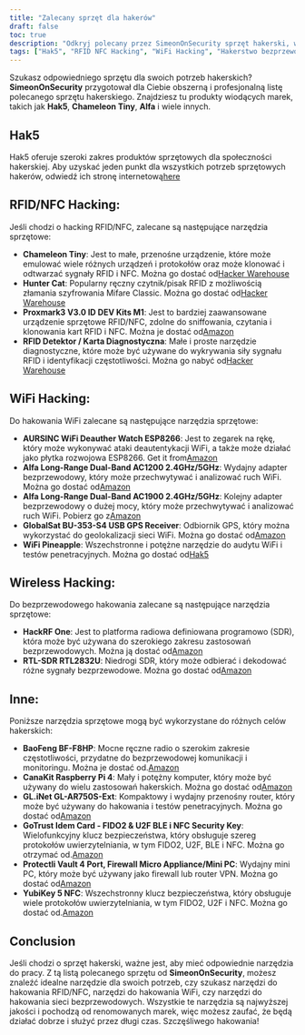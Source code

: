 ```yaml
---
title: "Zalecany sprzęt dla hakerów"
draft: false
toc: true
description: "Odkryj polecany przez SimeonOnSecurity sprzęt hakerski, w tym narzędzia do RFID, NFC, WiFi hacking, wireless hacking i inne. Kupuj najlepsze produkty od takich marek jak Hak5, Chameleon Tiny, Alfa i wiele innych. Znajdź idealne narzędzie dla swoich potrzeb dzięki kompleksowym i profesjonalnym rekomendacjom SimeonOnSecurity."
tags: ["Hak5", "RFID NFC Hacking", "WiFi Hacking", "Hakerstwo bezprzewodowe", "Inne", "Zalecenia", "Kameleon Tiny", "Hunter Cat", "Proxmark3", "Detektor RFID", "WiFi Deauther Watch", "Alfa Long-Range Dual-Band", "GlobalSat BU-353-S4", "WiFi Ananas", "HackRF One", "RTL-SDR RTL2832U", "BaoFeng BF-F8HP", "CanaKit Raspberry Pi 4", "GL.iNet GL-AR750S-Ext", "GoTrust Idem Card", "Protectli Vault", "YubiKey 5 NFC", "FIDO2", "U2F BLE", "Klucz bezpieczeństwa NFC"]
---
```


Szukasz odpowiedniego sprzętu dla swoich potrzeb hakerskich? **SimeonOnSecurity** przygotował dla Ciebie obszerną i profesjonalną listę polecanego sprzętu hakerskiego. Znajdziesz tu produkty wiodących marek, takich jak **Hak5**, **Chameleon Tiny**, **Alfa** i wiele innych.

## Hak5
Hak5 oferuje szeroki zakres produktów sprzętowych dla społeczności hakerskiej. Aby uzyskać jeden punkt dla wszystkich potrzeb sprzętowych hakerów, odwiedź ich stronę internetową[here](https://shop.hak5.org/)

## RFID/NFC Hacking:
Jeśli chodzi o hacking RFID/NFC, zalecane są następujące narzędzia sprzętowe:
- **Chameleon Tiny**: Jest to małe, przenośne urządzenie, które może emulować wiele różnych urządzeń i protokołów oraz może klonować i odtwarzać sygnały RFID i NFC. Można go dostać od[Hacker Warehouse](https://hackerwarehouse.com/product/chameleon-tiny/)
- **Hunter Cat**: Popularny ręczny czytnik/pisak RFID z możliwością złamania szyfrowania Mifare Classic. Można go dostać od[Hacker Warehouse](https://hackerwarehouse.com/product/hunter-cat/)
- **Proxmark3 V3.0 ID DEV Kits M1**: Jest to bardziej zaawansowane urządzenie sprzętowe RFID/NFC, zdolne do sniffowania, czytania i klonowania kart RFID i NFC. Można je dostać od[Amazon](https://amzn.to/3g83cFx)
- **RFID Detektor / Karta Diagnostyczna**: Małe i proste narzędzie diagnostyczne, które może być używane do wykrywania siły sygnału RFID i identyfikacji częstotliwości. Można go nabyć od[Hacker Warehouse](https://hackerwarehouse.com/product/rfid-detector-diagnostic-card/)

## WiFi Hacking:
Do hakowania WiFi zalecane są następujące narzędzia sprzętowe:
- **AURSINC WiFi Deauther Watch ESP8266**: Jest to zegarek na rękę, który może wykonywać ataki deautentykacji WiFi, a także może działać jako płytka rozwojowa ESP8266. Get it from[Amazon](https://amzn.to/2P0W3uX)
- **Alfa Long-Range Dual-Band AC1200 2.4GHz/5GHz**: Wydajny adapter bezprzewodowy, który może przechwytywać i analizować ruch WiFi. Można go dostać od[Amazon](https://amzn.to/330FAPG)
- **Alfa Long-Range Dual-Band AC1900 2.4GHz/5GHz**: Kolejny adapter bezprzewodowy o dużej mocy, który może przechwytywać i analizować ruch WiFi. Pobierz go z[Amazon](https://amzn.to/39xzZlh)
- **GlobalSat BU-353-S4 USB GPS Receiver**: Odbiornik GPS, który można wykorzystać do geolokalizacji sieci WiFi. Można go dostać od[Amazon](https://amzn.to/3fcHWxq)
- **WiFi Pineapple**: Wszechstronne i potężne narzędzie do audytu WiFi i testów penetracyjnych. Można go dostać od[Hak5](https://shop.hak5.org/products/wifi-pineapple)

## Wireless Hacking:
Do bezprzewodowego hakowania zalecane są następujące narzędzia sprzętowe:
- **HackRF One**: Jest to platforma radiowa definiowana programowo (SDR), która może być używana do szerokiego zakresu zastosowań bezprzewodowych. Można ją dostać od[Amazon](https://amzn.to/2OXVj9Q)
- **RTL-SDR RTL2832U**: Niedrogi SDR, który może odbierać i dekodować różne sygnały bezprzewodowe. Można go dostać od[Amazon](https://amzn.to/302Egd9)

## Inne:
Poniższe narzędzia sprzętowe mogą być wykorzystane do różnych celów hakerskich:
- **BaoFeng BF-F8HP**: Mocne ręczne radio o szerokim zakresie częstotliwości, przydatne do bezprzewodowej komunikacji i monitoringu. Można je dostać od.[Amazon](https://amzn.to/39vChkK)
- **CanaKit Raspberry Pi 4**: Mały i potężny komputer, który może być używany do wielu zastosowań hakerskich. Można go dostać od[Amazon](https://amzn.to/2EqDyOx)
- **GL.iNet GL-AR750S-Ext**: Kompaktowy i wydajny przenośny router, który może być używany do hakowania i testów penetracyjnych. Można go dostać od[Amazon](https://amzn.to/3g5PTFV)
- **GoTrust Idem Card - FIDO2 & U2F BLE i NFC Security Key**: Wielofunkcyjny klucz bezpieczeństwa, który obsługuje szereg protokołów uwierzytelniania, w tym FIDO2, U2F, BLE i NFC. Można go otrzymać od.[Amazon](https://amzn.to/30RFE1x)
- **Protectli Vault 4 Port, Firewall Micro Appliance/Mini PC**: Wydajny mini PC, który może być używany jako firewall lub router VPN. Można go dostać od[Amazon](https://amzn.to/2X1S2KZ)
- **YubiKey 5 NFC**: Wszechstronny klucz bezpieczeństwa, który obsługuje wiele protokołów uwierzytelniania, w tym FIDO2, U2F i NFC. Można go dostać od.[Amazon](https://amzn.to/2OXAxHw)

## Conclusion
Jeśli chodzi o sprzęt hakerski, ważne jest, aby mieć odpowiednie narzędzia do pracy. Z tą listą polecanego sprzętu od **SimeonOnSecurity**, możesz znaleźć idealne narzędzie dla swoich potrzeb, czy szukasz narzędzi do hakowania RFID/NFC, narzędzi do hakowania WiFi, czy narzędzi do hakowania sieci bezprzewodowych. Wszystkie te narzędzia są najwyższej jakości i pochodzą od renomowanych marek, więc możesz zaufać, że będą działać dobrze i służyć przez długi czas. Szczęśliwego hakowania!


